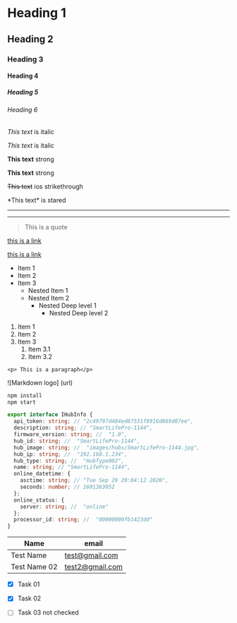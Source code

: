 #   Heading  1
## Heading 2
### Heading 3
#### Heading 4
##### Heading 5
###### Heading 6

<!-- Markdown commenting-->

*This text* is italic

_This text_ is italic 

**This text** strong

__This text__ strong

~~This text~~ ios strikethrough

\*This text\* is stared


<!-- horizontal rule -->

---
___

> This is a quote

[this is a link](http://)

[this is a link](http://
"tooltip text")




<!-- UL -->

* Item 1
* Item 2
* Item 3
  * Nested Item 1
  * Nested Item 2
    * Nested Deep level 1
      * Nested Deep level 2

<!-- OL -->

1. Item 1
2. Item 2
3. Item 3
   1. Item 3.1
   2. Item 3.2

`<p> This is a paragraph</p>`

![Markdown logo]
(url)


<!-- Code blocks -->

```bash
npm install 
npm start
```

```typescript
export interface IHubInfo {
  api_token: string; // "2c49797d484ed87531f8916d869d07ee",
  description: string; // "SmartLifePro-1144",
  firmware_version: string; //  "1.0",
  hub_id: string; //  "SmartLifePro-1144",
  hub_image: string; //  "images/hubs/SmartLifePro-1144.jpg",
  hub_ip: string; //  "192.168.1.234",
  hub_type: string; //  "HubType002",
  name: string; // "SmartLifePro-1144",
  online_datetime: {
    asctime: string; // "Tue Sep 29 20:04:12 2020",
    seconds: number; // 1601363052
  };
  online_status: {
    server: string; //  "online"
  };
  processor_id: string; //  "00000000fb1423dd"
}
```

| Name           | email           |
| -------------- | --------------- |
| Test  Name     | test@gmail.com  |
| Test  Name  02 | test2@gmail.com |



<!-- Task list [Not Working in bitbucket]-->
* [x] Task 01
* [x]  Task 02
* [ ]  Task 03 not checked

